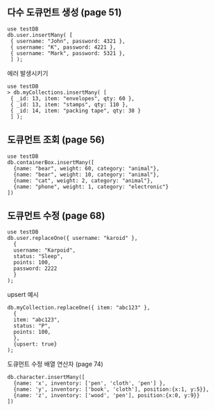 ## 다수 도큐먼트 생성 (page 51)

```mongodb
use testDB
db.user.insertMany( [
 { username: "John", password: 4321 },
 { username: "K", password: 4221 },
 { username: "Mark", password: 5321 },
 ] );
```

에러 발생시키기
```mongodb
use testDB
> db.myCollections.insertMany( [
 { _id: 13, item: "envelopes", qty: 60 },
 { _id: 13, item: "stamps", qty: 110 },
 { _id: 14, item: "packing tape", qty: 38 }
 ] );
```

## 도큐먼트 조회 (page 56)

```mongodb
use testDB
db.containerBox.insertMany([
  {name: "bear", weight: 60, category: "animal"},
  {name: "bear", weight: 10, category: "animal"},
  {name: "cat", weight: 2, category: "animal"},
  {name: "phone", weight: 1, category: "electronic"}
])
```
## 도큐먼트 수정 (page 68)

```mongodb
use testDB
db.user.replaceOne({ username: "karoid" },
  {
  username: "Karpoid",
  status: "Sleep",
  points: 100,
  password: 2222
  }
);
```

upsert 예시
```mongodb
db.myCollection.replaceOne({ item: "abc123" },
  {
  item: "abc123",
  status: "P",
  points: 100,
  },
  {upsert: true}
);
```

도큐먼트 수정 배열 연산자 (page 74)
```mongodb
db.character.insertMany([
  {name: 'x', inventory: ['pen', 'cloth', 'pen'] },
  {name: 'y', inventory: ['book', 'cloth'], position:{x:1, y:5}},
  {name: 'z', inventory: ['wood', 'pen'], position:{x:0, y:9}}
])
```